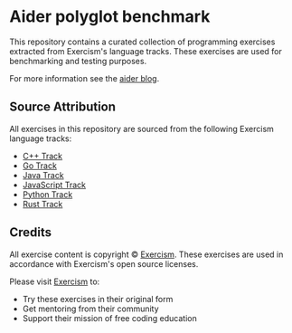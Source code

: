 # Aider polyglot benchmark

This repository contains a curated collection of programming exercises extracted from Exercism's language tracks. These exercises are used for benchmarking and testing purposes.

For more information see the 
[aider blog](https://aider.chat/2024/12/21/polyglot.html).

## Source Attribution

All exercises in this repository are sourced from the following Exercism language tracks:

- [C++ Track](https://github.com/exercism/cpp)
- [Go Track](https://github.com/exercism/go) 
- [Java Track](https://github.com/exercism/java)
- [JavaScript Track](https://github.com/exercism/javascript)
- [Python Track](https://github.com/exercism/python)
- [Rust Track](https://github.com/exercism/rust)

## Credits

All exercise content is copyright © [Exercism](https://exercism.org). These exercises are used in accordance with Exercism's open source licenses.

Please visit [Exercism](https://exercism.org) to:
- Try these exercises in their original form
- Get mentoring from their community
- Support their mission of free coding education
